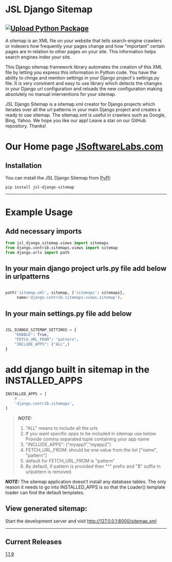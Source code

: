 # JSL Django Sitemap

[![Upload Python Package](https://github.com/JSoftwareLabs/jsl_django_sitemap/actions/workflows/python-publish.yml/badge.svg)](https://github.com/JSoftwareLabs/jsl_django_sitemap/actions/workflows/python-publish.yml)
---
A sitemap is an XML file on your website that tells search-engine crawlers or indexers how frequently your pages change and how “important” certain pages are in relation to other pages on your site. This information helps search engines index your site.

This Django sitemap framework library automates the creation of this XML file by letting you express this information in Python code. You have the ability to chnge and mention settings in your Django project's settings.py file. It is very convinent and easy to use library which detects the changes in your Django url configuration and reloads the new configuration making absolutely no manual interventions for your sitemap.

JSL Django Sitemap is a sitemap.xml creator for Django projects which iterates over all the url patterns in your main
Django project and creates a ready to use sitemap. The sitemap.xml is useful in crawlers such as Google, Bing, Yahoo. We
hope you like our app! Leave a star on our GitHub repository. Thanks!

# Our Home page [JSoftwareLabs.com](https://www.jsoftwarelabs.com/)

## Installation

You can install the JSL Django Sitemap from [PyPI](https://pypi.org/project/jsl-django-sitemap/):

    pip install jsl-django-sitemap

---

# Example Usage

Add necessary imports
---

```python
from jsl_django_sitemap.views import sitemaps
from django.contrib.sitemaps.views import sitemap
from django.urls import path

```

In your main django project urls.py file add below in urlpatterns
---

```python

path('sitemap.xml', sitemap, {'sitemaps': sitemaps},
	 name='django.contrib.sitemaps.views.sitemap'),
```

In your main settings.py file add below
---

```python

JSL_DJANGO_SITEMAP_SETTINGS = {
	"ENABLE": True,
	"FETCH_URL_FROM": "pattern",
	"INCLUDE_APPS": ("ALL",)
}

```

# add django built in sitemap in the INSTALLED_APPS

```python
INSTALLED_APPS = [
	# ...
	'django.contrib.sitemaps',
]
```

> **_NOTE:_**
> 1. "ALL" means to include all the urls
> 2. If you want specific apps to be included in sitemap use below. Provide comma separated tuple containing your app name
> 3. "INCLUDE_APPS": ("myapp1","myapp2")
> 4. FETCH_URL_FROM: should be one value from the list ["name", "pattern"]
> 5. default for FETCH_URL_FROM is "pattern"
> 6. By default, if pattern is provided then "^" prefix and "$" suffix in urlpattern is removed.

**_NOTE:_**
The sitemap application doesn’t install any database tables. The only reason it needs to go into INSTALLED_APPS is so that the Loader() template loader can find the default templates.

## View generated sitemap:

Start the development server and visit http://127.0.0.1:8000/sitemap.xml

-----

## Current Releases

[1.1.9](https://github.com/JSoftwareLabs/jsl_django_sitemap/releases/tag/1.1.9)

